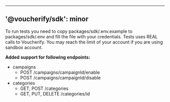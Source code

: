  ---
'@voucherify/sdk': minor
---

To run tests you need to copy packages/sdk/.env.example to packages/sdk/.env and fill the file with your credentials.
Tests uses REAL calls to Voucherify. You may reach the limit of your account if you are using sandbox account.

**Added support for following endpoints:**
- campaigns
  - POST /campaigns/campaignId/enable
  - POST /campaigns/campaignId/disable
- categories
  - GET, POST /categories
  - GET, PUT, DELETE /categories/id
